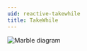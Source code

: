 ```yaml
---
uid: reactive-takewhile
title: TakeWhile
---
```


![Marble diagram](~/images/reactive-takewhile.svg)

